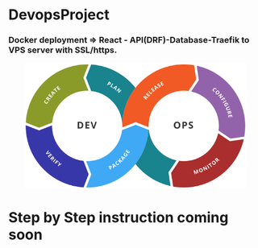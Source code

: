 # DevopsProject
### Docker deployment =>  React - API(DRF)-Database-Traefik to VPS server with SSL/https.





<p align="center"> <img src="https://github.com/DevRajib/3.DevopsProject/blob/main/Devops.png" align="center" height="250" </p>








# Step by Step instruction coming soon
